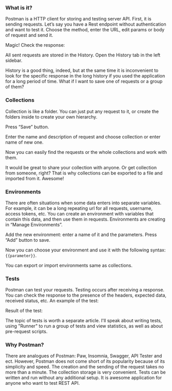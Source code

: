 ### What is it?

Postman is a HTTP client for storing and testing server API. 
First, it is sending requests. Let’s say you have a Rest endpoint without authentication and want to test it. Choose the method, enter the URL, edit params or body of request and send it.

Magic! Check the response:

All sent requests are stored in the History. Open the History tab in the left sidebar.

History is a good thing, indeed, but at the same time it is inconvenient to look for the specific response in the long history if you used the application for a long period of time. What if I want to save one of requests or a group of them?

### Collections

Collection is like a folder. You can just put any request to it, or create the folders inside to create your own hierarchy. 

Press “Save” button.

Enter the name and description of request and choose collection or enter name of new one.

Now you can easily find the requests or the whole collections and work with them.

It would be great to share your collection with anyone. Or get collection from someone, right? That is why collections can be exported to a file and imported from it. Awesome!

### Environments

There are often situations when some data enters into separate variables. For example, it can be a long repeating url for all requests, username, access tokens, etc. You can create an environment with variables that contain this data, and then use them in requests.
Environments are creating in “Manage Environments”.

Add the new environment: enter a name of it and the parameters. Press “Add” button to save.

Now you can choose your environment and use it with the following syntax: `{{parameter}}`.

You can export or import environments same as collections.

### Tests

Postman can test your requests. Testing occurs after receiving a response. You can check the response to the presence of the headers, expected data, received status, etc. An example of the test:

Result of the test:

The topic of tests is worth a separate article. I'll speak about writing tests, using "Runner" to run a group of tests and view statistics, as well as about pre-request scripts.
	
### Why Postman?
There are analogues of Postman: Paw, Insomnia, Swagger, API Tester and ect. However, Postman does not come short of its popularity because of its simplicity and speed. The creation and the sending of the request takes no more than a minute. The collection storage is very convenient. Tests can be written and run without any additional setup. It is awesome application for anyone who want to test REST API.
	
